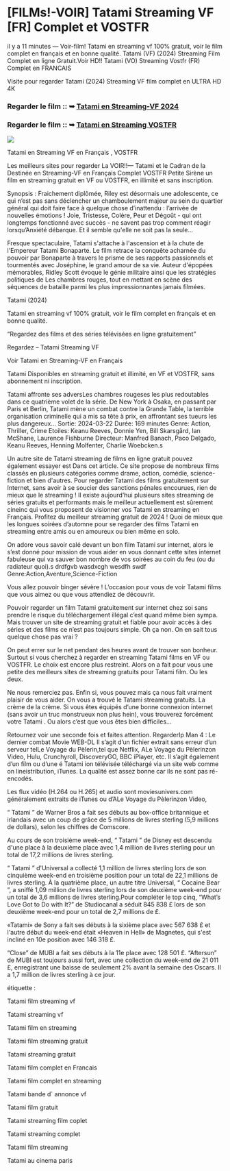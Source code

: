 # [FILMs!-VOIR] Tatami Streaming VF [FR] Complet et VOSTFR

il y a 11 minutes — Voir-film! Tatami en streaming vf 100% gratuit, voir le film complet en français et en bonne qualité. Tatami (VF) (2024) Streaming Film Complet en ligne Gratuit.Voir HD!! Tatami (VO) Streaming Vostfr (FR) Complet en FRANCAIS

Visite pour regarder Tatami (2024) Streaming VF film complet en ULTRA HD 4K

### Regarder le film :: ➥ [Tatami en Streaming-VF 2024](https://t.co/r9dlqOxNku)

### Regarder le film :: ➥ [Tatami en Streaming VOSTFR](https://t.co/r9dlqOxNku)

<p dir="auto"><a href="https://t.co/r9dlqOxNku" title="PLAYNOW" rel="nofollow"><img src="https://i.imgur.com/jhNGoEt.gif" style="max-width: 100%;"></a></p>

Tatami en Streaming VF en Français , VOSTFR

Les meilleurs sites pour regarder La VOIR!!— Tatami et le Cadran de la Destinée en Streaming-VF en Français Complet VOSTFR Petite Sirène un film en streaming gratuit en VF ou VOSTFR, en illimité et sans inscription.

Synopsis : Fraichement diplômée, Riley est désormais une adolescente, ce qui n’est pas sans déclencher un chamboulement majeur au sein du quartier général qui doit faire face à quelque chose d’inattendu : l’arrivée de nouvelles émotions ! Joie, Tristesse, Colère, Peur et Dégoût - qui ont longtemps fonctionné avec succès - ne savent pas trop comment réagir lorsqu’Anxiété débarque. Et il semble qu'elle ne soit pas la seule...

Fresque spectaculaire, Tatami s'attache à l'ascension et à la chute de l'Empereur Tatami Bonaparte. Le film retrace la conquête acharnée du pouvoir par Bonaparte à travers le prisme de ses rapports passionnels et tourmentés avec Joséphine, le grand amour de sa vie. Auteur d'épopées mémorables, Ridley Scott évoque le génie militaire ainsi que les stratégies politiques de Les chambres rouges, tout en mettant en scène des séquences de bataille parmi les plus impressionnantes jamais filmées.

Tatami (2024)

Tatami en streaming vf 100% gratuit, voir le film complet en français et en bonne qualité.

“Regardez des films et des séries télévisées en ligne gratuitement”

Regardez – Tatami Streaming VF

Voir Tatami en Streaming-VF en Français

Tatami Disponibles en streaming gratuit et illimité, en VF et VOSTFR, sans abonnement ni inscription.

Tatami affronte ses adversLes chambres rougeses les plus redoutables dans ce quatrième volet de la série. De New York à Osaka, en passant par Paris et Berlin, Tatami mène un combat contre la Grande Table, la terrible organisation criminelle qui a mis sa tête à prix, en affrontant ses tueurs les plus dangereux... Sortie: 2024-03-22 Durée: 169 minutes Genre: Action, Thriller, Crime Etoiles: Keanu Reeves, Donnie Yen, Bill Skarsgård, Ian McShane, Laurence Fishburne Directeur: Manfred Banach, Paco Delgado, Keanu Reeves, Henning Molfenter, Charlie Woebcken.s

Un autre site de Tatami streaming de films en ligne gratuit pouvez également essayer est Dans cet article. Ce site propose de nombreux films classés en plusieurs catégories comme drame, action, comédie, science-fiction et bien d'autres. Pour regarder Tatami des films gratuitement sur Internet, sans avoir à se soucier des sanctions pénales encourues, rien de mieux que le streaming ! Il existe aujourd’hui plusieurs sites streaming de séries gratuits et performants mais le meilleur actuellement est sûrement cineinc qui vous proposent de visionner vos Tatami en streaming en Français. Profitez du meilleur streaming gratuit de 2024 ! Quoi de mieux que les longues soirées d’automne pour se regarder des films Tatami en streaming entre amis ou en amoureux ou bien même en solo.

On adore vous savoir calé devant un bon film Tatami sur internet, alors le s’est donné pour mission de vous aider en vous donnant cette sites internet fabuleuse qui va sauver bon nombre de vos soirées au coin du feu (ou du radiateur quoi).s drdfgvb wasdxcgh wesdfh swdf Genre:Action,Aventure,Science-Fiction

Vous allez pouvoir binger sévère ! L’occasion pour vous de voir Tatami films que vous aimez ou que vous attendiez de découvrir.

Pouvoir regarder un film Tatami gratuitement sur internet chez soi sans prendre le risque du téléchargement illégal c’est quand même bien sympa. Mais trouver un site de streaming gratuit et fiable pour avoir accès à des séries et des films ce n’est pas toujours simple. Oh ça non. On en sait tous quelque chose pas vrai ?

On peut errer sur le net pendant des heures avant de trouver son bonheur. Surtout si vous cherchez à regarder en streaming Tatami films en VF ou VOSTFR. Le choix est encore plus restreint. Alors on a fait pour vous une petite des meilleurs sites de streaming gratuits pour Tatami film. Ou les deux.

Ne nous remerciez pas. Enfin si, vous pouvez mais ça nous fait vraiment plaisir de vous aider. On vous a trouvé le Tatami streaming gratuits. La crème de la crème. Si vous êtes équipés d’une bonne connexion internet (sans avoir un truc monstrueux non plus hein), vous trouverez forcément votre Tatami . Ou alors c’est que vous êtes bien difficiles…

Retournez voir une seconde fois et faites attention. RegarderIp Man 4 : Le dernier combat Movie WEB-DL Il s’agit d’un fichier extrait sans erreur d’un serveur telLe Voyage du Pèlerin,tel que Netflix, ALe Voyage du Pèlerinzon Video, Hulu, Crunchyroll, DiscoveryGO, BBC iPlayer, etc. Il s’agit également d’un film ou d’une é Tatami ion télévisée téléchargé via un site web comme on lineistribution, iTunes. La qualité est assez bonne car ils ne sont pas ré-encodés.

Les flux vidéo (H.264 ou H.265) et audio sont moviesunivers.com généralement extraits de iTunes ou d’ALe Voyage du Pèlerinzon Video,

“ Tatami ” de Warner Bros a fait ses débuts au box-office britannique et irlandais avec un coup de grâce de 5 millions de livres sterling (5,9 millions de dollars), selon les chiffres de Comscore.

Au cours de son troisième week-end, “ Tatami ” de Disney est descendu d'une place à la deuxième place avec 1,4 million de livres sterling pour un total de 17,2 millions de livres sterling.

“ Tatami ” d'Universal a collecté 1,1 million de livres sterling lors de son cinquième week-end en troisième position pour un total de 22,1 millions de livres sterling. À la quatrième place, un autre titre Universal, “ Cocaine Bear ”, a sniffé 1,09 million de livres sterling lors de son deuxième week-end pour un total de 3,6 millions de livres sterling.Pour compléter le top cinq, “What’s Love Got to Do with It?” de Studiocanal a séduit 845 838 £ lors de son deuxième week-end pour un total de 2,7 millions de £.

«Tatami» de Sony a fait ses débuts à la sixième place avec 567 638 £ et l'autre début du week-end était «Heaven in Hell» de Magnetes, qui s'est incliné en 10e position avec 146 318 £.

“Close” de MUBI a fait ses débuts à la 11e place avec 128 501 £. “Aftersun” de MUBI est toujours aussi fort, avec une collection du week-end de 21 011 £, enregistrant une baisse de seulement 2% avant la semaine des Oscars. Il a 1,7 million de livres sterling à ce jour.

étiquette :

Tatami film streaming vf

Tatami streaming vf

Tatami film en streaming

Tatami film streaming gratuit

Tatami streaming gratuit

Tatami film complet en Francais

Tatami film complet en streaming

Tatami bande d` annonce vf

Tatami film gratuit

Tatami streaming film coplet

Tatami streaming complet

Tatami film streaming

Tatami au cinema paris
